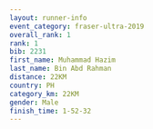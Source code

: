 ```yaml
---
layout: runner-info 
event_category: fraser-ultra-2019 
overall_rank: 1
rank: 1
bib: 2231
first_name: Muhammad Hazim
last_name: Bin Abd Rahman
distance: 22KM
country: PH
category_km: 22KM
gender: Male
finish_time: 1-52-32
---
```


